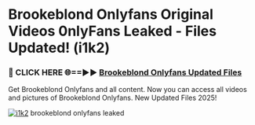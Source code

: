# Brookeblond Onlyfans Original Videos 0nlyFans Leaked - Files Updated! (i1k2)

<h3>🔴 CLICK HERE 🌐==►► <a href="https://tinyurl.com/4seja8ks" rel="nofollow">Brookeblond Onlyfans Updated Files</a></h3>

Get Brookeblond Onlyfans and all content. Now you can access all videos and pictures of Brookeblond Onlyfans. New Updated Files 2025!

[![i1k2](https://i.imgur.com/EWjZXRe.gif)](https://tinyurl.com/4seja8ks)
brookeblond onlyfans leaked